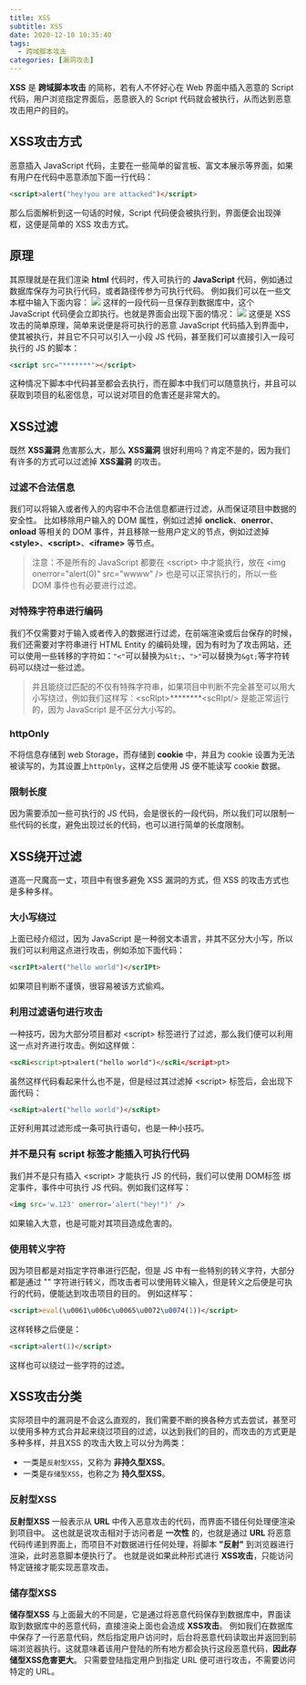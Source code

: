 ```yaml
---
title: XSS
subtitle: XSS
date: 2020-12-10 10:35:40
tags:
  - 跨域脚本攻击
categories: [漏洞攻击]
---
```

**XSS** 是 **跨域脚本攻击** 的简称，若有人不怀好心在 Web 界面中插入恶意的 Script 代码，用户浏览指定界面后，恶意嵌入的 Script 代码就会被执行，从而达到恶意攻击用户的目的。

<!-- more -->

## XSS攻击方式
恶意插入 JavaScript 代码，主要在一些简单的留言板、富文本展示等界面，如果有用户在代码中恶意添加下面一行代码：
```html
<script>alert("hey!you are attacked")</script>
```
那么后面解析到这一句话的时候，Script 代码便会被执行到，界面便会出现弹框，这便是简单的 XSS 攻击方式。

## 原理
其原理就是在我们渲染 **html** 代码时，传入可执行的 **JavaScript** 代码，例如通过数据库保存为可执行代码，或者路径传参为可执行代码。
例如我们可以在一些文本框中输入下面内容：
![](https://upload-images.jianshu.io/upload_images/7455247-39bd5204a1c40823.png?imageMogr2/auto-orient/strip|imageView2/2/w/630/format/webp)
这样的一段代码一旦保存到数据库中，这个 JavaScript 代码便会立即执行。也就是界面会出现下面的情况：
![](https://upload-images.jianshu.io/upload_images/7455247-7df7eea8d898458c.png?imageMogr2/auto-orient/strip|imageView2/2/w/1038/format/webp)
这便是 XSS 攻击的简单原理，简单来说便是将可执行的恶意 JavaScript 代码插入到界面中，使其被执行，并且它不只可以引入一小段 JS 代码，甚至我们可以直接引入一段可执行的 JS 的脚本：
```html
<script src="*******"></script>
```
这种情况下脚本中代码甚至都会去执行，而在脚本中我们可以随意执行，并且可以获取到项目的私密信息，可以说对项目的危害还是非常大的。

## XSS过滤
既然 **XSS漏洞** 危害那么大，那么  **XSS漏洞** 很好利用吗？肯定不是的，因为我们有许多的方式可以过滤掉 **XSS漏洞** 的攻击。
### 过滤不合法信息
我们可以将输入或者传入的内容中不合法信息都进行过滤，从而保证项目中数据的安全性。
比如移除用户输入的 DOM 属性，例如过滤掉 **onclick**、**onerror**、**onload** 等相关的 DOM 事件，并且移除一些用户定义的节点，例如过滤掉 **&lt;style&gt;**、**&lt;script&gt;**、**&lt;iframe&gt;** 等节点。

> 注意：不是所有的 JavaScript 都要在 &lt;script&gt; 中才能执行，放在 &lt;img onerror="alert(0)" src="wwww" /&gt; 也是可以正常执行的，所以一些 DOM 事件也有必要进行过滤。
### 对特殊字符串进行编码
我们不仅需要对于输入或者传入的数据进行过滤，在前端渲染或后台保存的时候，我们还需要对字符串进行 HTML Entity 的编码处理，因为有时为了攻击网站，还可以使用一些转移的字符如：`"<"`可以替换为`&lt;`、`">"`可以替换为`&gt;`等字符转码可以绕过一些过滤。

> 并且能绕过匹配的不仅有特殊字符串，如果项目中判断不完全甚至可以用大小写绕过，例如我们这样写：&lt;scRIpt&gt;\*\*\*\*\*\*\*\*&lt;scRIpt/&gt; 是能正常运行的，因为 JavaScript 是不区分大小写的。
### httpOnly
不将信息存储到 web Storage，而存储到 **cookie** 中，并且为 cookie 设置为无法被读写的，为其设置上`httpOnly`，这样之后使用 JS 便不能读写 cookie 数据。
### 限制长度
因为需要添加一些可执行的 JS 代码，会是很长的一段代码，所以我们可以限制一些代码的长度，避免出现过长的代码，也可以进行简单的长度限制。

## XSS绕开过滤
道高一尺魔高一丈，项目中有很多避免 XSS 漏洞的方式，但 XSS 的攻击方式也是多种多样。
### 大小写绕过
上面已经介绍过，因为 JavaScript 是一种弱文本语言，并其不区分大小写，所以我们可以利用这点进行攻击，例如添加下面代码：
```html
<scrIPt>alert("hello world")</scrIPt>
```
如果项目判断不谨慎，很容易被该方式偷鸡。
### 利用过滤语句进行攻击
一种技巧，因为大部分项目都对 &lt;script&gt; 标签进行了过滤，那么我们便可以利用这一点对齐进行攻击。例如这样做：
```html
<scRi<script>pt>alert("hello world")</scRi</script>pt>
```
虽然这样代码看起来什么也不是，但是经过其过滤掉 &lt;script&gt; 标签后，会出现下面代码：
```html
<scRipt>alert("hello world")</scRipt>
```
正好利用其过滤形成一条可执行语句，也是一种小技巧。
### 并不是只有 script 标签才能插入可执行代码
我们并不是只有插入 &lt;script&gt;  才能执行 JS 的代码，我们可以使用 DOM标签 绑定事件，事件中可执行 JS 代码。例如我们这样写：
```html
<img src='w.123' onerror='alert("hey!")' />
```
如果输入大意，也是可能对其项目造成危害的。
### 使用转义字符
因为项目都是对指定字符串进行匹配，但是 JS 中有一些特别的转义字符，大部分都是通过 "\" 字符进行转义，而攻击者可以使用转义输入，但是转义之后便是可执行的代码，便能达到攻击项目的目的。
例如这样写：
```html
<script>eval(\u0061\u006c\u0065\u0072\u0074(1))</script>
```
这样转移之后便是：
```html
<script>alert(1)</script>
```
这样也可以绕过一些字符的过滤。

## XSS攻击分类
实际项目中的漏洞是不会这么直观的，我们需要不断的换各种方式去尝试，甚至可以使用多种方式合并起来绕过项目的过滤，以达到我们的目的，而攻击的方式更是多种多样，并且XSS 的攻击大致上可以分为两类：

- 一类是`反射型XSS`，又称为 **非持久型XSS**。
- 一类是`存储型XSS`，也称之为 **持久型XSS**。

### 反射型XSS
**反射型XSS** 一般表示从 **URL** 中传入恶意攻击的代码，而界面不错任何处理便渲染到项目中。
这也就是说攻击相对于访问者是 **一次性** 的，也就是通过 **URL** 将恶意代码传递到界面上，而项目不对数据进行任何处理，将脚本 **"反射"** 到浏览器进行渲染，此时恶意脚本便执行了。
也就是说如果此种形式进行 **XSS攻击**，只能访问特定链接才能实现恶意攻击。
### 储存型XSS
**储存型XSS** 与上面最大的不同是，它是通过将恶意代码保存到数据库中，界面读取到数据库中的恶意代码，直接渲染上面也会造成 **XSS攻击**。
例如我们在数据库中保存了一行恶意代码，然后指定用户访问时，后台将恶意代码读取出并返回到前端浏览器执行。这就意味着该用户登陆的所有地方都会执行这段恶意代码，**因此存储型XSS危害更大**。
只需要登陆指定用户到指定 URL 便可进行攻击，不需要访问特定的 URL。